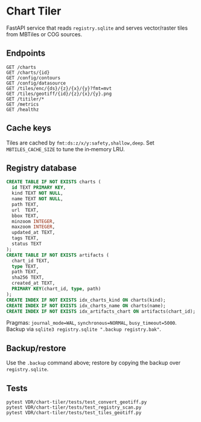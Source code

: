 # Chart Tiler

FastAPI service that reads `registry.sqlite` and serves vector/raster tiles from MBTiles or COG sources.

## Endpoints
```
GET /charts
GET /charts/{id}
GET /config/contours
GET /config/datasource
GET /tiles/enc/{ds}/{z}/{x}/{y}?fmt=mvt
GET /tiles/geotiff/{id}/{z}/{x}/{y}.png
GET /titiler/*
GET /metrics
GET /healthz
```

## Cache keys
Tiles are cached by `fmt:ds:z/x/y:safety,shallow,deep`. Set `MBTILES_CACHE_SIZE` to tune the in‑memory LRU.

## Registry database
```sql
CREATE TABLE IF NOT EXISTS charts (
  id TEXT PRIMARY KEY,
  kind TEXT NOT NULL,
  name TEXT NOT NULL,
  path TEXT,
  url  TEXT,
  bbox TEXT,
  minzoom INTEGER,
  maxzoom INTEGER,
  updated_at TEXT,
  tags TEXT,
  status TEXT
);
CREATE TABLE IF NOT EXISTS artifacts (
  chart_id TEXT,
  type TEXT,
  path TEXT,
  sha256 TEXT,
  created_at TEXT,
  PRIMARY KEY(chart_id, type, path)
);
CREATE INDEX IF NOT EXISTS idx_charts_kind ON charts(kind);
CREATE INDEX IF NOT EXISTS idx_charts_name ON charts(name);
CREATE INDEX IF NOT EXISTS idx_artifacts_chart ON artifacts(chart_id);
```
Pragmas: `journal_mode=WAL`, `synchronous=NORMAL`, `busy_timeout=5000`. Backup via `sqlite3 registry.sqlite ".backup registry.bak"`.

## Backup/restore
Use the `.backup` command above; restore by copying the backup over `registry.sqlite`.

## Tests
```
pytest VDR/chart-tiler/tests/test_convert_geotiff.py
pytest VDR/chart-tiler/tests/test_registry_scan.py
pytest VDR/chart-tiler/tests/test_tiles_geotiff.py
```
